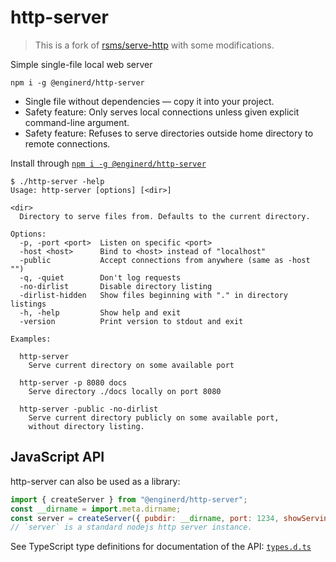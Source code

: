 # http-server

> This is a fork of [rsms/serve-http](https://github.com/rsms/serve-http) with some modifications.

Simple single-file local web server

`npm i -g @enginerd/http-server`

- Single file without dependencies — copy it into your project.
- Safety feature: Only serves local connections unless given explicit command-line argument.
- Safety feature: Refuses to serve directories outside home directory to remote connections.

Install through [`npm i -g @enginerd/http-server`](https://www.npmjs.com/package/@enginerd/http-server)

```
$ ./http-server -help
Usage: http-server [options] [<dir>]

<dir>
  Directory to serve files from. Defaults to the current directory.

Options:
  -p, -port <port>  Listen on specific <port>
  -host <host>      Bind to <host> instead of "localhost"
  -public           Accept connections from anywhere (same as -host "")
  -q, -quiet        Don't log requests
  -no-dirlist       Disable directory listing
  -dirlist-hidden   Show files beginning with "." in directory listings
  -h, -help         Show help and exit
  -version          Print version to stdout and exit

Examples:

  http-server
    Serve current directory on some available port

  http-server -p 8080 docs
    Serve directory ./docs locally on port 8080

  http-server -public -no-dirlist
    Serve current directory publicly on some available port,
    without directory listing.

```

## JavaScript API

http-server can also be used as a library:

```js
import { createServer } from "@enginerd/http-server";
const __dirname = import.meta.dirname;
const server = createServer({ pubdir: __dirname, port: 1234, showServingMessage: true });
// `server` is a standard nodejs http server instance.
```

See TypeScript type definitions for documentation of the API:
[`types.d.ts`](types.d.ts)
